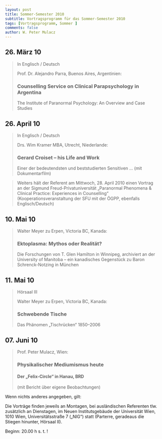 ```yaml
---
layout: post
title: Sommer-Semester 2010
subtitle: Vortragsprogramm für das Sommer-Semester 2010
tags: [Vortragsprogramm, Sommer ]
comments: false
author: W. Peter Mulacz
---
```


## 26. März 10
> In Englisch / Deutsch 	
> 
> Prof. Dr. Alejandro Parra, Buenos Aires, Argentinien:
> ### Counselling Service on Clinical Parapsychology in Argentina
> The Institute of Paranormal Psychology: An Overview and Case Studies

## 26. April 10
> In Englisch / Deutsch
> 
> Drs. Wim Kramer MBA, Utrecht, Niederlande:
> ### Gerard Croiset – his Life and Work
> Einer der bedeutendsten und beststudierten Sensitiven …
> (mit Dokumentarfilm)

> Weiters hält der Referent am Mittwoch, 28. April 2010 einen Vortrag an der Sigmund Freud-Privatuniversität „Paranormal Phenomena & Clinical Practice: Experiences in Counselling“ (Kooperationsveranstaltung der SFU mit der ÖGPP, ebenfalls Englisch/Deutsch)

## 10. Mai 10
> Walter Meyer zu Erpen, Victoria BC, Kanada:
> ### Ektoplasma: Mythos oder Realität?
> Die Forschungen von T. Glen Hamilton in Winnipeg, archiviert an der University of Manitoba – ein kanadisches Gegenstück zu Baron Schrenck-Notzing in München

## 11. Mai 10
> Hörsaal III
> 
> Walter Meyer zu Erpen, Victoria BC, Kanada:
> ### Schwebende Tische
> Das Phänomen „Tischrücken“ 1850–2006

## 07. Juni 10
> Prof. Peter Mulacz, Wien:
> ### Physikalischer Mediumismus heute
> #### Der „Felix-Circle“ in Hanau, BRD
> (mit Bericht über eigene Beobachtungen)






Wenn nichts anderes angegeben, gilt:

Die Vorträge finden jeweils an Montagen, bei ausländischen Referenten tlw. zusätzlich an Dienstagen, im Neuen Institutsgebäude der Universität Wien,   1010 Wien,   Universitätsstraße 7 („NIG“) statt  (Parterre, geradeaus die Stiegen hinunter, Hörsaal II).


Beginn:   20.00 h s. t. !
